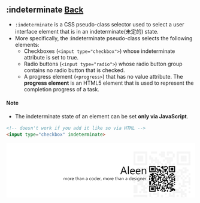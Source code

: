 ## :indeterminate [**Back**](./../pseudoClass.md)

- `:indeterminate` is a CSS pseudo-class selector used to select a user interface element that is in an indeterminate(未定的) state.
- More specifically, the :indeterminate pseudo-class selects the following elements:
    - Checkboxes (`<input type="checkbox">`) whose indeterminate attribute is set to true.
    - Radio buttons (`<input type="radio">`) whose radio button group contains no radio button that is checked.
    - A progress element (`<progress>`) that has no value attribute. The **progress element** is an HTML5 element that is used to represent the completion progress of a task.


#### Note

- The indeterminate state of an element can be set **only via JavaScript**.

```html
<!-- doesn't work if you add it like so via HTML -->
<input type="checkbox" indeterminate>
```

<a href="http://aleen42.github.io/" target="_blank" ><img src="./../../../pic/tail.gif"></a>